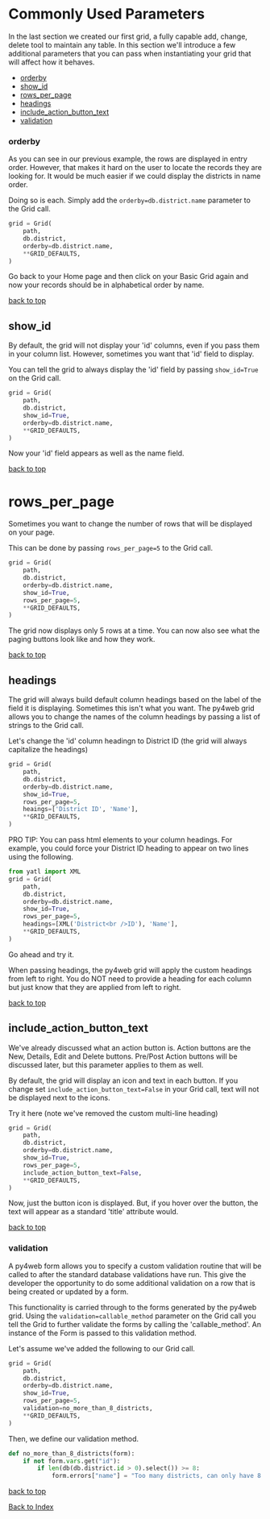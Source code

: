 # Commonly Used Parameters

In the last section we created our first grid, a fully capable add, change, delete tool to maintain any table. In this section we'll introduce a few additional parameters that you can pass when instantiating your grid that will affect how it behaves.

- [orderby](#orderby)
- [show_id](#show_id)
- [rows_per_page](#rows_per_page)
- [headings](#headings)
- [include_action_button_text](#include_action_button_text)
- [validation](#validation)

### orderby
As you can see in our previous example, the rows are displayed in entry order. However, that makes it hard on the user to locate the records they are looking for.  It would be much easier if we could display the districts in name order. 

Doing so is each.  Simply add the `orderby=db.district.name` parameter to the Grid call.

```python
grid = Grid(
    path,
    db.district,
    orderby=db.district.name,
    **GRID_DEFAULTS,
)
```

Go back to your Home page and then click on your Basic Grid again and now your records should be in alphabetical order by name.

[back to top](#commonly-used-parameters)

## show_id
By default, the grid will not display your 'id' columns, even if you pass them in your column list.  However, sometimes you want that 'id' field to display. 

You can tell the grid to always display the 'id' field by passing `show_id=True` on the Grid call.

```python
grid = Grid(
    path,
    db.district,
    show_id=True,
    orderby=db.district.name,
    **GRID_DEFAULTS,
)
```
Now your 'id' field appears as well as the name field.

[back to top](#commonly-used-parameters)

# rows_per_page
Sometimes you want to change the number of rows that will be displayed on your page.

This can be done by passing `rows_per_page=5` to the Grid call.
```python
grid = Grid(
    path,
    db.district,
    orderby=db.district.name,
    show_id=True,
    rows_per_page=5,
    **GRID_DEFAULTS,
)
```
The grid now displays only 5 rows at a time. You can now also see what the paging buttons look like and how they work.

[back to top](#commonly-used-parameters)

## headings
The grid will always build default column headings based on the label of the field it is displaying. Sometimes this isn't what you want. The py4web grid allows you to change the names of the column headings by passing a list of strings to the Grid call.

Let's change the 'id' column headingn to District ID (the grid will always capitalize the headings)

```python
grid = Grid(
    path,
    db.district,
    orderby=db.district.name,
    show_id=True,
    rows_per_page=5,
    heaings=['District ID', 'Name'],
    **GRID_DEFAULTS,
)
```
PRO TIP: You can pass html elements to your column headings. For example, you could force your District ID heading to appear on two lines using the following.
```python
from yatl import XML
grid = Grid(
    path,
    db.district,
    orderby=db.district.name,
    show_id=True,
    rows_per_page=5,
    headings=[XML('District<br />ID'), 'Name'],
    **GRID_DEFAULTS,
)
```

Go ahead and try it.

When passing headings, the py4web grid will apply the custom headings from left to right. You do NOT need to provide a heading for each column but just know that they are applied from left to right.

[back to top](#commonly-used-parameters)

## include_action_button_text
We've already discussed what an action button is. Action buttons are the New, Details, Edit and Delete buttons.  Pre/Post Action buttons will be discussed later, but this parameter applies to them as well.

By default, the grid will display an icon and text in each button. If you change set `include_action_button_text=False` in your Grid call, text will not be displayed next to the icons.

Try it here (note we've removed the custom multi-line heading)
```python
grid = Grid(
    path,
    db.district,
    orderby=db.district.name,
    show_id=True,
    rows_per_page=5,
    include_action_button_text=False,
    **GRID_DEFAULTS,
)
```
Now, just the button icon is displayed. But, if you hover over the button, the text will appear as a standard 'title' attribute would.

[back to top](#commonly-used-parameters)

### validation
A py4web form allows you to specify a custom validation routine that will be called to after the standard database validations have run. This give the developer the opportunity to do some additional validation on a row that is being created or updated by a form.

This functionality is carried through to the forms generated by the py4web grid. Using the `validation=callable_method` parameter on the Grid call you tell the Grid to further validate the forms by calling the 'callable_method'. An instance of the Form is passed to this validation method.

Let's assume we've added the following to our Grid call.

```python
grid = Grid(
    path,
    db.district,
    orderby=db.district.name,
    show_id=True,
    rows_per_page=5,
    validation=no_more_than_8_districts,    
    **GRID_DEFAULTS,
)
```
Then, we define our validation method.  
```python
def no_more_than_8_districts(form):
    if not form.vars.get("id"):
        if len(db(db.district.id > 0).select()) >= 8:
            form.errors["name"] = "Too many districts, can only have 8."
```

[back to top](#commonly-used-parameters)

[Back to Index](../README.md)
